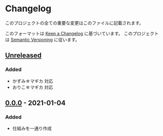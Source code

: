 # Changelog
このプロジェクトの全ての重要な変更はこのファイルに記載されます。

このフォーマットは [Keep a Changelog](https://keepachangelog.com/ja/1.0.0/) に基づいています。
このプロジェクトは [Semantic Versioning](https://semver.org/spec/v2.0.0.html) に従います。

## [Unreleased]
### Added
- かずみ☆マギカ 対応
- おりこ☆マギカ 対応

## [0.0.0] - 2021-01-04
### Added
- 仕組みを一通り作成

[Unreleased]: https://github.com/matunnkazumi/magica_ime_dict/compare/v0.0.0...HEAD
[0.0.0]: https://github.com/matunnkazumi/magica_ime_dict/releases/tag/v0.0.0
